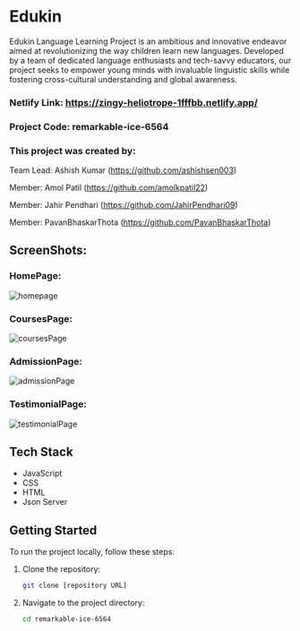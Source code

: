 # Edukin

Edukin Language Learning Project is an ambitious and innovative endeavor aimed at revolutionizing the way children learn new languages. Developed by a team of dedicated language enthusiasts and tech-savvy educators, our project seeks to empower young minds with invaluable linguistic skills while fostering cross-cultural understanding and global awareness.

### Netlify Link: https://zingy-heliotrope-1fffbb.netlify.app/

### Project Code: remarkable-ice-6564


### This project was created by:

Team Lead: Ashish Kumar (https://github.com/ashishsen003)

Member: Amol Patil (https://github.com/amolkpatil22)

Member: Jahir Pendhari (https://github.com/JahirPendhari09)

Member: PavanBhaskarThota (https://github.com/PavanBhaskarThota)

## ScreenShots:
### HomePage:
![homepage](https://github.com/ashishsen003/remarkable-ice-6564/assets/130379028/644b8cd3-943a-4e0a-8282-541818d172d6)

### CoursesPage:
![coursesPage](https://github.com/ashishsen003/remarkable-ice-6564/assets/130379028/f0c53d29-7726-4562-84ca-06a65d873042)

### AdmissionPage:
![admissionPage](https://github.com/ashishsen003/remarkable-ice-6564/assets/130379028/9058f4cc-161f-4c0c-a19d-5f3b598505e3)

### TestimonialPage:
![testimonialPage](https://github.com/ashishsen003/remarkable-ice-6564/assets/130379028/0ec342a7-60fc-4099-820b-7a775a1035d8)

## Tech Stack
- JavaScript
- CSS
- HTML
- Json Server

## Getting Started
To run the project locally, follow these steps:

1. Clone the repository:
   ```bash
   git clone [repository URL]
   ```

2. Navigate to the project directory:
   ```bash
   cd remarkable-ice-6564
   ```

